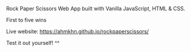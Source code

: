 Rock Paper Scissors Web App built with Vanilla JavaScript, HTML & CSS.

First to five wins

Live website: https://ahmkhn.github.io/rockpaperscissors/

Test it out yourself! ^^
